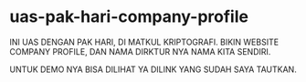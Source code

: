 # uas-pak-hari-company-profile

INI UAS DENGAN PAK HARI, DI MATKUL KRIPTOGRAFI. BIKIN WEBSITE COMPANY PROFILE, DAN NAMA DIRKTUR NYA NAMA KITA SENDIRI.

UNTUK DEMO NYA BISA DILIHAT YA DILINK YANG SUDAH SAYA TAUTKAN.

